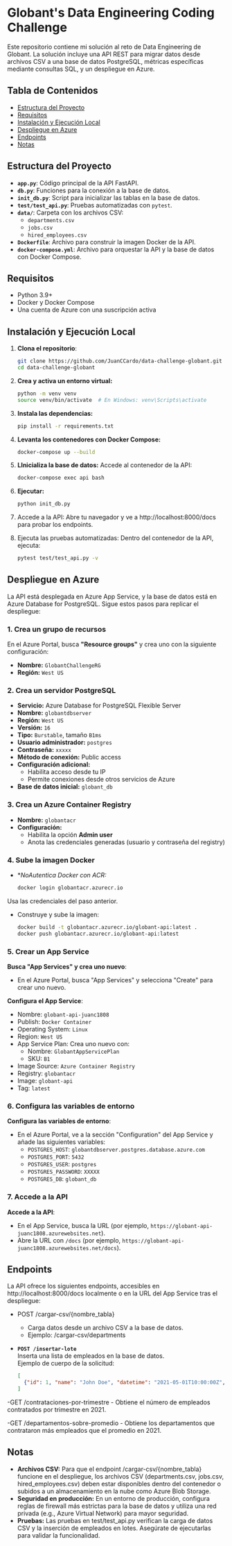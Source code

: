 # Globant's Data Engineering Coding Challenge

Este repositorio contiene mi solución al reto de Data Engineering de Globant. La solución incluye una API REST para migrar datos desde archivos CSV a una base de datos PostgreSQL, métricas específicas mediante consultas SQL, y un despliegue en Azure.

## Tabla de Contenidos

- [Estructura del Proyecto](#estructura-del-proyecto)
- [Requisitos](#requisitos)
- [Instalación y Ejecución Local](#instalación-y-ejecución-local)
- [Despliegue en Azure](#despliegue-en-azure)
- [Endpoints](#endpoints)
- [Notas](#notas)

## Estructura del Proyecto

- **`app.py`**: Código principal de la API FastAPI.
- **`db.py`**: Funciones para la conexión a la base de datos.
- **`init_db.py`**: Script para inicializar las tablas en la base de datos.
- **`test/test_api.py`**: Pruebas automatizadas con `pytest`.
- **`data/`**: Carpeta con los archivos CSV:
  - `departments.csv`
  - `jobs.csv`
  - `hired_employees.csv`
- **`Dockerfile`**: Archivo para construir la imagen Docker de la API.
- **`docker-compose.yml`**: Archivo para orquestar la API y la base de datos con Docker Compose.

## Requisitos

- Python 3.9+
- Docker y Docker Compose
- Una cuenta de Azure con una suscripción activa

## Instalación y Ejecución Local

1. **Clona el repositorio**:
   ```bash
   git clone https://github.com/JuanCCardo/data-challenge-globant.git
   cd data-challenge-globant

2. **Crea y activa un entorno virtual:**
   ```bash
   python -m venv venv
   source venv/bin/activate  # En Windows: venv\Scripts\activate

3. **Instala las dependencias:**
   ```bash
   pip install -r requirements.txt

4. **Levanta los contenedores con Docker Compose:**
   ```bash
   docker-compose up --build

5. **LInicializa la base de datos:**
Accede al contenedor de la API:
   ```bash
   docker-compose exec api bash
    ```

6. **Ejecutar:**
   ```bash
   python init_db.py
    ```

7. Accede a la API:
Abre tu navegador y ve a http://localhost:8000/docs para probar los endpoints.

8. Ejecuta las pruebas automatizadas:
Dentro del contenedor de la API, ejecuta:
   ```bash
   pytest test/test_api.py -v

## Despliegue en Azure

La API está desplegada en Azure App Service, y la base de datos está en Azure Database for PostgreSQL. Sigue estos pasos para replicar el despliegue:

### 1. Crea un grupo de recursos

En el Azure Portal, busca **"Resource groups"** y crea uno con la siguiente configuración:

- **Nombre:** `GlobantChallengeRG`  
- **Región:** `West US`

### 2. Crea un servidor PostgreSQL

- **Servicio:** Azure Database for PostgreSQL Flexible Server  
- **Nombre:** `globantdbserver`  
- **Región:** `West US`  
- **Versión:** `16`  
- **Tipo:** `Burstable`, tamaño `B1ms`  
- **Usuario administrador:** `postgres`  
- **Contraseña:** `xxxxx`  
- **Método de conexión:** Public access  
- **Configuración adicional:**  
  - Habilita acceso desde tu IP  
  - Permite conexiones desde otros servicios de Azure  
- **Base de datos inicial:** `globant_db`

### 3. Crea un Azure Container Registry

- **Nombre:** `globantacr`  
- **Configuración:**  
  - Habilita la opción **Admin user**  
  - Anota las credenciales generadas (usuario y contraseña del registry)

### 4. Sube la imagen Docker

- **NoAutentica Docker con ACR:*
   ```bash
   docker login globantacr.azurecr.io

Usa las credenciales del paso anterior.
- Construye y sube la imagen:
   ```bash
   docker build -t globantacr.azurecr.io/globant-api:latest .
   docker push globantacr.azurecr.io/globant-api:latest

### 5. Crear un App Service

**Busca "App Services" y crea uno nuevo**:
   - En el Azure Portal, busca "App Services" y selecciona "Create" para crear uno nuevo.

**Configura el App Service**:
   - Nombre: `globant-api-juanc1808`
   - Publish: `Docker Container`
   - Operating System: `Linux`
   - Region: `West US`
   - App Service Plan: Crea uno nuevo con:
     - Nombre: `GlobantAppServicePlan`
     - SKU: `B1`
   - Image Source: `Azure Container Registry`
   - Registry: `globantacr`
   - Image: `globant-api`
   - Tag: `latest`

### 6. Configura las variables de entorno

**Configura las variables de entorno**:
   - En el Azure Portal, ve a la sección "Configuration" del App Service y añade las siguientes variables:
     - `POSTGRES_HOST`: `globantdbserver.postgres.database.azure.com`
     - `POSTGRES_PORT`: `5432`
     - `POSTGRES_USER`: `postgres`
     - `POSTGRES_PASSWORD`: `XXXXX`
     - `POSTGRES_DB`: `globant_db`

### 7. Accede a la API

**Accede a la API**:
   - En el App Service, busca la URL (por ejemplo, `https://globant-api-juanc1808.azurewebsites.net`).
   - Abre la URL con `/docs` (por ejemplo, `https://globant-api-juanc1808.azurewebsites.net/docs`).

## Endpoints
La API ofrece los siguientes endpoints, accesibles en http://localhost:8000/docs localmente o en la URL del App Service tras el despliegue:

- POST /cargar-csv/{nombre_tabla}
     - Carga datos desde un archivo CSV a la base de datos.
    - Ejemplo: /cargar-csv/departments

- **`POST /insertar-lote`**  
  Inserta una lista de empleados en la base de datos.  
  Ejemplo de cuerpo de la solicitud:  
  ```json
  [
    {"id": 1, "name": "John Doe", "datetime": "2021-05-01T10:00:00Z", "department_id": 1, "job_id": 1}
  ]

-GET /contrataciones-por-trimestre
    - Obtiene el número de empleados contratados por trimestre en 2021.

-GET /departamentos-sobre-promedio
    - Obtiene los departamentos que contrataron más empleados que el promedio en 2021.

## Notas
- **Archivos CSV:** Para que el endpoint /cargar-csv/{nombre_tabla} funcione en el despliegue, los archivos CSV (departments.csv, jobs.csv, hired_employees.csv) deben estar disponibles dentro del contenedor o subidos a un almacenamiento en la nube como Azure Blob Storage.
- **Seguridad en producción:** En un entorno de producción, configura reglas de firewall más estrictas para la base de datos y utiliza una red privada (e.g., Azure Virtual Network) para mayor seguridad.
- **Pruebas:** Las pruebas en test/test_api.py verifican la carga de datos CSV y la inserción de empleados en lotes. Asegúrate de ejecutarlas para validar la funcionalidad.